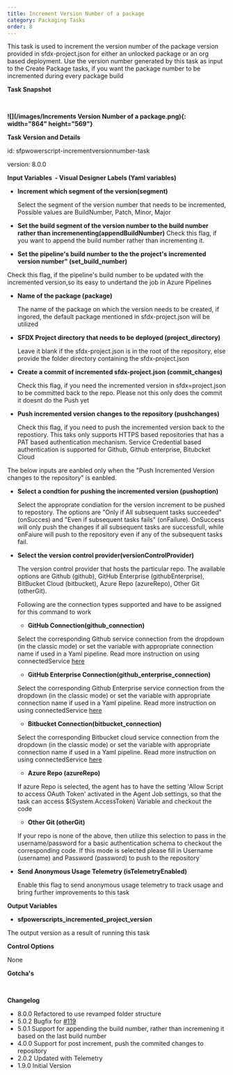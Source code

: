 ```yaml
---
title: Increment Version Number of a package
category: Packaging Tasks
order: 8
---
```


This task is used to increment the version number of the package version provided in sfdx-project.json for either an unlocked package or an org based deployment. Use the version number generated by this task as input to the Create Package tasks, if you want the package number to be incremented during every package build

**Task Snapshot**

&nbsp;

**![](/images/Increments Version Number of a package.png){: width="864" height="569"}**

**Task Version and Details**

id: sfpwowerscript-incrementversionnumber-task

version: 8.0.0

**Input Variables&nbsp; - Visual Designer Labels (Yaml variables)**

* **Increment which segment of the version(segment)**

  Select the segment of the version number that needs to be incremented, Possible values are BuildNumber, Patch, Minor, Major

* **Set the build segment of the version number to the build number rather than incremenenting(appendBuildNumber)**
Check this flag, if you want to append the build number rather than incrementing it.


* **Set the pipeline's build number to the the project's incremented version number" (set\_build\_number)**

Check this flag, if the pipeline's build number to be updated with the incremented version,so its easy to undertand the job in Azure Pipelines


* **Name of the package (package)**

  The name of the package on which the version needs to be created, if ingored, the default package mentioned in sfdx-project.json will be utilized

* **SFDX Project directory that needs to be deployed (project\_directory)**

  Leave it blank if the sfdx-project.json is in the root of the repository, else provide the folder directory containing the sfdx-project.json


* **Create a commit of incremented sfdx-project.json (commit\_changes)**

  Check this flag, if you need the incremented version in sfdx=project.json to be committed back to the repo. Please not this only does the commit it doesnt do the Push yet


* **Push incremented version changes to the repository (pushchanges)**
 
   Check this flag, if you need to push the incremented version back to the repostiory. This taks only supports HTTPS based repositories that has a PAT based authentication mechanism. Service Credential based authentication is supported for Github, Github enterprise, Bitubcket Cloud


The below inputs are eanbled only when the "Push Incremented Version changes to the repository" is eanbled.

* **Select a condtion for pushing the incremented version (pushoption)**
 
   Select the approprate condiation for the version increment to be pushed to repostory. The options are "Only if  All subsequent tasks succeeded" (onSucces) and "Even if subsequent tasks fails" (onFailure). OnSuccess will only push the changes if all subsequent tasks are successfull, while onFaiure will push to the repository even if any of the subsequent tasks fail.


* **Select the version control provider(versionControlProvider)**

  The version control provider that hosts the particular repo. The available options are Github (github), GitHub Enterprise (githubEnterprise), BitBucket Cloud (bitbucket), Azure Repo (azureRepo), Other Git (otherGit).

  Following are the connection types supported and have to be assigned for this command to work

  * **GitHub Connection(github\_connection)**

  Select the corresponding Github service connection from the dropdown (in the classic mode) or set the variable with appropriate connection name if used in a Yaml pipeline. Read more instruction on using connectedService [here](https://docs.microsoft.com/en-us/azure/devops/pipelines/library/service-endpoints?view=azure-devops&amp;tabs=yaml)

  * **GitHub Enterprise Connection(github\_enterprise\_connection)**

  Select the corresponding Github Enterprise service connection from the dropdown (in the classic mode) or set the variable with appropriate connection name if used in a Yaml pipeline. Read more instruction on using connectedService [here](https://docs.microsoft.com/en-us/azure/devops/pipelines/library/service-endpoints?view=azure-devops&amp;tabs=yaml)

  * **Bitbucket Connection(bitbucket\_connection)**

  Select the corresponding Bitbucket cloud service connection from the dropdown (in the classic mode) or set the variable with appropriate connection name if used in a Yaml pipeline. Read more instruction on using connectedService [here](https://docs.microsoft.com/en-us/azure/devops/pipelines/library/service-endpoints?view=azure-devops&amp;tabs=yaml)

  * **Azure Repo (azureRepo)**

  If azure Repo is selected, the agent has to have the setting 'Allow Script to access OAuth Token' activated in the Agent Job settings, so that the task can access $(System.AccessToken) Variable and checkout the code
  * **Other Git (otherGit)**

  If your repo is none of the above, then utilize this selection to pass in the username/password for a basic authentication schema to checkout the corresponding code. If this mode is selected please fill in Username (username) and Password (password) to push to  the repository\`

* **Send Anonymous Usage Telemetry (isTelemetryEnabled)**

   Enable this flag to send anonymous usage telemetry to track usage and bring further improvements to this task



**Output Variables**

* **sfpowerscripts\_incremented\_project\_version**

The output version as a result of running this task

**Control Options**

None

**Gotcha's**

&nbsp;

**Changelog**

* 8.0.0 Refactored to use revamped folder structure
* 5.0.2 Bugfix for [#119](https://github.com/azlamsalam/sfpowerscripts/issues/119)
* 5.0.1 Support for appending the build number, rather than incremening it based on the last build number
* 4.0.0 Support for post increment, push the commited changes to repository 
* 2.0.2 Updated with Telemetry
* 1.9.0 Initial Version